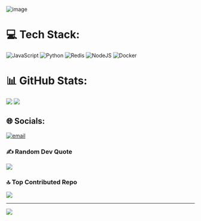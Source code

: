 ![image](https://github.com/user-attachments/assets/05c9bdec-3a22-4c01-bc42-23f2eb44d537)


<!--
**nitishgoswami-git/nitishgoswami-git** is a ✨ _special_ ✨ repository because its `README.md` (this file) appears on your GitHub profile.

Here are some ideas to get you started:

- 🔭 I’m currently working on ...
- 🌱 I’m currently learning ...
- 👯 I’m looking to collaborate on ...
- 🤔 I’m looking for help with ...
- 💬 Ask me about ...
- 📫 How to reach me: ...
- 😄 Pronouns: ...
- ⚡ Fun fact: ...
-->
# 💻 Tech Stack:
![JavaScript](https://img.shields.io/badge/javascript-%23323330.svg?style=for-the-badge&logo=javascript&logoColor=%23F7DF1E) ![Python](https://img.shields.io/badge/python-3670A0?style=for-the-badge&logo=python&logoColor=ffdd54) ![Redis](https://img.shields.io/badge/redis-%23DD0031.svg?style=for-the-badge&logo=redis&logoColor=white) ![NodeJS](https://img.shields.io/badge/node.js-6DA55F?style=for-the-badge&logo=node.js&logoColor=white) ![Docker](https://img.shields.io/badge/docker-%230db7ed.svg?style=for-the-badge&logo=docker&logoColor=white)

# 📊 GitHub Stats:
<!--![](https://github-readme-stats.vercel.app/api?username=nitishgoswami-git&theme=dark&hide_border=false&include_all_commits=true&count_private=true)<br/>-->
![](https://nirzak-streak-stats.vercel.app/?user=nitishgoswami-git&theme=dark&hide_border=false)
![](https://github-readme-stats.vercel.app/api/top-langs/?username=nitishgoswami-git&theme=dark&hide_border=false&include_all_commits=true&count_private=true&layout=compact)


## 🌐 Socials:
[![email](https://img.shields.io/badge/Email-D14836?logo=gmail&logoColor=white)](mailto:itsgoswaminitish@gmail.com) 




### ✍️ Random Dev Quote
![](https://quotes-github-readme.vercel.app/api?type=horizontal&theme=radical)

### 🔝 Top Contributed Repo
![](https://github-contributor-stats.vercel.app/api?username=nitishgoswami-git&limit=5&theme=radical&combine_all_yearly_contributions=true)

---
[![](https://visitcount.itsvg.in/api?id=nitishgoswami-git&icon=0&color=0)](https://visitcount.itsvg.in)

<!-- Proudly created with GPRM ( https://gprm.itsvg.in ) -->
